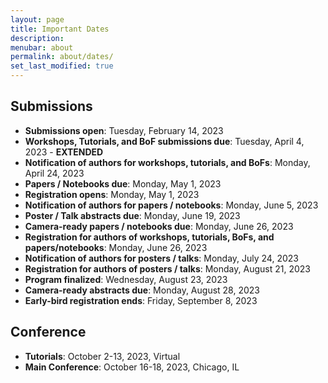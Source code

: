 ```yaml
---
layout: page
title: Important Dates
description:
menubar: about
permalink: about/dates/
set_last_modified: true
---
```


## Submissions

- **Submissions open**: Tuesday, February 14, 2023
- **Workshops, Tutorials, and BoF submissions due**: Tuesday, April 4, 2023 - **EXTENDED**
- **Notification of authors for workshops, tutorials, and BoFs**: Monday, April 24, 2023
- **Papers / Notebooks due**: Monday, May 1, 2023
- **Registration opens**: Monday, May 1, 2023
- **Notification of authors for papers / notebooks**: Monday, June 5, 2023
- **Poster / Talk abstracts due**: Monday, June 19, 2023
- **Camera-ready papers / notebooks due**: Monday, June 26, 2023
- **Registration for authors of workshops, tutorials, BoFs, and papers/notebooks**: Monday, June 26, 2023
- **Notification of authors for posters / talks**: Monday, July 24, 2023
- **Registration for authors of posters / talks**: Monday, August 21, 2023
- **Program finalized**: Wednesday, August 23, 2023
- **Camera-ready abstracts due**: Monday, August 28, 2023
- **Early-bird registration ends**: Friday, September 8, 2023

## Conference

- **Tutorials**: October 2-13, 2023, Virtual
- **Main Conference**: October 16-18, 2023, Chicago, IL
